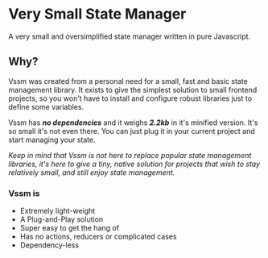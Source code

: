# Very Small State Manager

A very small and oversimplified state manager written in pure Javascript.

## Why?

Vssm was created from a personal need for a small, fast and basic state management library. It exists to give the simplest solution to small frontend projects, so you won't have to install and configure robust libraries just to define some variables.

Vssm has **_no dependencies_** and it weighs **_2.2kb_** in it's minified version.
It's so small it's not even there. You can just plug it in your current project and start managing your state.

_Keep in mind that Vssm is not here to replace popular state management libraries, it's here to give a tiny, native solution for projects that wish to stay relatively small, and still enjoy state management._

### Vssm is

- Extremely light-weight
- A Plug-and-Play solution
- Super easy to get the hang of
- Has no actions, reducers or complicated cases
- Dependency-less
